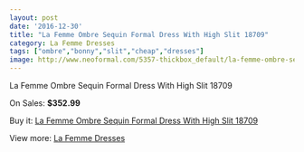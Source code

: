 ```yaml
---
layout: post
date: '2016-12-30'
title: "La Femme Ombre Sequin Formal Dress With High Slit 18709"
category: La Femme Dresses
tags: ["ombre","bonny","slit","cheap","dresses"]
image: http://www.neoformal.com/5357-thickbox_default/la-femme-ombre-sequin-formal-dress-with-high-slit-18709.jpg
---
```

La Femme Ombre Sequin Formal Dress With High Slit 18709

On Sales: **$352.99**
<a href="https://www.neoformal.com/en/la-femme-dresses/1963-la-femme-ombre-sequin-formal-dress-with-high-slit-18709.html"><amp-img layout="responsive" width="600" height="600" src="//www.neoformal.com/5357-thickbox_default/la-femme-ombre-sequin-formal-dress-with-high-slit-18709.jpg" alt="La Femme Ombre Sequin Formal Dress With High Slit 18709 0" /></a>
<a href="https://www.neoformal.com/en/la-femme-dresses/1963-la-femme-ombre-sequin-formal-dress-with-high-slit-18709.html"><amp-img layout="responsive" width="600" height="600" src="//www.neoformal.com/5358-thickbox_default/la-femme-ombre-sequin-formal-dress-with-high-slit-18709.jpg" alt="La Femme Ombre Sequin Formal Dress With High Slit 18709 1" /></a>
<a href="https://www.neoformal.com/en/la-femme-dresses/1963-la-femme-ombre-sequin-formal-dress-with-high-slit-18709.html"><amp-img layout="responsive" width="600" height="600" src="//www.neoformal.com/5359-thickbox_default/la-femme-ombre-sequin-formal-dress-with-high-slit-18709.jpg" alt="La Femme Ombre Sequin Formal Dress With High Slit 18709 2" /></a>

Buy it: [La Femme Ombre Sequin Formal Dress With High Slit 18709](https://www.neoformal.com/en/la-femme-dresses/1963-la-femme-ombre-sequin-formal-dress-with-high-slit-18709.html "La Femme Ombre Sequin Formal Dress With High Slit 18709")

View more: [La Femme Dresses](https://www.neoformal.com/en/16-la-femme-dresses "La Femme Dresses")